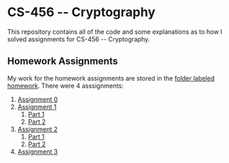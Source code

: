 # CS-456 -- Cryptography

This repository contains all of the code and some explanations as to how I solved assignments for CS-456 -- Cryptography.

## Homework Assignments

My work for the homework assignments are stored in the [folder labeled homework](./Homework). There were 4 asssignments:

1. [Assignment 0](./Homework/Assignment-0/)
2. [Assignment 1](./Homework/Assignment-1/)
   1. [Part 1](./Homework/Assignment-1/Part-1/)
   2. [Part 2](./Homework/Assignment-1/Part-2/)
3. [Assignment 2](./Homework/Assignment-2/)
   1. [Part 1](./Homework/Assignment-2/Part-1/)
   2. [Part 2](./Homework/Assignment-2/Part-2/)
4. [Assignment 3](./Homework/Assignment-3/)